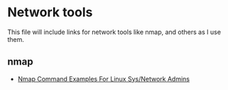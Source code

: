 # Network tools
This file will include links for network tools like nmap, and others as I use them.

## nmap
* [Nmap Command Examples For Linux Sys/Network Admins](https://www.cyberciti.biz/security/nmap-command-examples-tutorials/)
